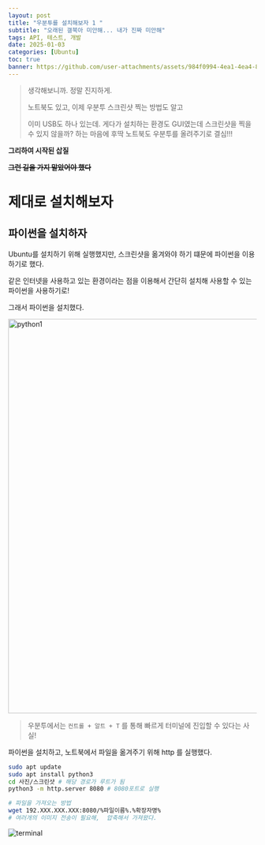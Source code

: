 ```yaml
---
layout: post
title: "우분투를 설치해보자 1 "
subtitle: "오래된 갤북아 미안해... 내가 진짜 미안해"
tags: API, 테스트, 개발
date: 2025-01-03
categories: [Ubuntu]
toc: true
banner: https://github.com/user-attachments/assets/984f0994-4ea1-4ea4-8f79-64f853e7cdf9
---
```


> 생각해보니까. 정말 진지하게.
>
> 노트북도 있고, 이제 우분투 스크린샷 찍는 방법도 알고
>
> 이미 USB도 하나 있는데. 게다가 설치하는 환경도 GUI였는데 스크린샷을 찍을 수 있지 않을까? 하는 마음에 후딱 노트북도 우분투를 올려주기로 결심!!!

**그리하여 시작된 삽질**

~~**그런 길을 가지 말았어야 했다**~~

# 제대로 설치해보자

## 파이썬을 설치하자

Ubuntu를 설치하기 위해 실행했지만, 스크린샷을 옮겨와야 하기 떄문에 파이썬을 이용하기로 했다.

같은 인터넷을 사용하고 있는 환경이라는 점을 이용해서 간단히 설치해 사용할 수 있는 파이썬을 사용하기로!

그래서 파이썬을 설치했다.

<img alt="python1" src="" width="800px" />

> 우분투에서는 `컨트롤 + 알트 + T` 를 통해 빠르게 터미널에 진입할 수 있다는 사실!

파이썬을 설치하고, 노트북에서 파일을 옮겨주기 위해 http 를 실행했다.

```bash
sudo apt update
sudo apt install python3
cd 사진/스크린샷 # 해당 경로가 루트가 됨
python3 -m http.server 8080 # 8080포트로 실행
```

```bash
# 파일을 가져오는 방법
wget 192.XXX.XXX.XXX:8080/%파일이름%.%확장자명%
# 여러개의 이미지 전송이 필요해,  압축해서 가져왔다.
```
<img alt="terminal" 
  src=""
/>

##

## 

##
